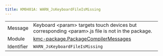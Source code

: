 ```yaml
---
title: KM0401A: WARN_JsKeyboardFileIsMissing
---
```


|            |           |
|------------|---------- |
| Message    | Keyboard &lt;param&gt; targets touch devices but corresponding &lt;param&gt;\.js file is not in the package\. |
| Module     | [kmc-package.PackageCompilerMessages](kmc-package.packagecompilermessages) |
| Identifier | `WARN_JsKeyboardFileIsMissing` |


